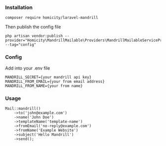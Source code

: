 ### Installation 
```$xslt
composer require homicity/laravel-mandrill
```

Then publish the config file

```$xslt
php artisan vendor:publish --provider="Homicity\MandrillMailable\Providers\MandrillMailableServiceProvider" --tag="config"
```

### Config
Add into your .env file
```$xslt
MANDRILL_SECRET={your mandrill api key}
MANDRILL_FROM_EMAIL={your from email address}
MANDRILL_FROM_NAME={your from name}
```

### Usage

```$xslt
Mail::mandrill()
    ->to('john@example.com')
    ->name('John Doe')
    ->templateName('template-name')
    ->fromEmail('no-reply@example.com')
    ->fromName('Example Website')
    ->subject('Hello Mandrill')
    ->send();
```
